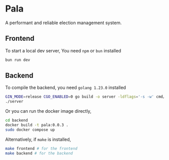 # Pala

A performant and reliable election management system.

## Frontend
To start a local dev server,
You need `npm` or `bun` installed
```sh
bun run dev
```
## Backend
To compile the backend, you need `golang 1.23.0` installed

```sh
GIN_MODE=release CGO_ENABLED=0 go build -o server -ldflags='-s -w' cmd/server/main.go
./server
```

Or you can run the docker image directly,

```sh
cd backend
docker build -t pala:0.0.3 .
sudo docker compose up
```

Alternatively, if `make` is installed,
```sh
make frontend # for the frontend
make backend # for the backend
```
